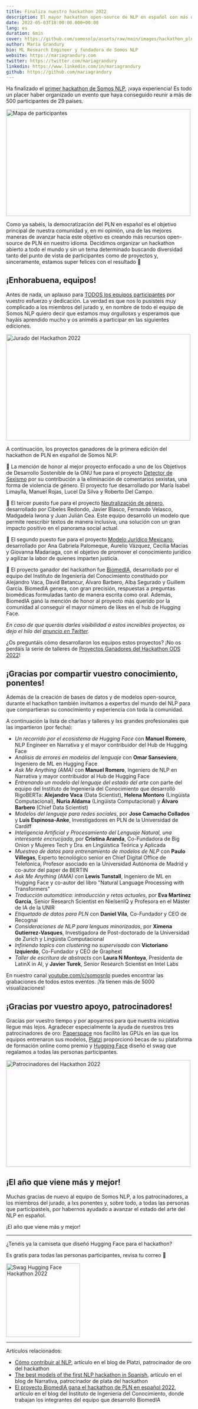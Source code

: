 ```yaml
---
title: Finaliza nuestro hackathon 2022
description: El mayor hackathon open-source de NLP en español con más de 500 participantes y 5000 visualizaciones de los eventos
date: 2022-05-03T18:00:00.000+00:00
lang: es
duration: 6min
cover: https://github.com/somosnlp/assets/raw/main/images/hackathon_pln_es_3.png
author: María Grandury
bio: ML Research Engineer y fundadora de Somos NLP
website: https://mariagrandury.com
twitter: https://twitter.com/mariagrandury
linkedin: https://www.linkedin.com/in/mariagrandury
github: https://github.com/mariagrandury
---
```


Ha finalizado el [primer hackathon de Somos NLP](https://somosnlp.org/hackathon), ¡vaya experiencia! Es todo un placer haber organizado un evento que haya conseguido reunir a más de 500 participantes de 29 países.

<div class="flex justify-center">
    <img src="https://somosnlp.github.io/assets/images/asistentes_hackathon_mapa.png" alt="Mapa de participantes" width="500" height="289.71"/>
</div>

Como ya sabéis, la democratización del PLN en español es el objetivo principal de nuestra comunidad y, en mi opinión, una de las mejores maneras de avanzar hacia este objetivo es creando más recursos open-source de PLN en nuestro idioma. Decidimos organizar un hackathon abierto a todo el mundo y sin un tema determinado buscando diversidad tanto del punto de vista de participantes como de proyectos y, sinceramente, estamos super felices con el resultado 🤩

## ¡Enhorabuena, equipos!

Antes de nada, un aplauso para [TODOS los equipos participantes](https://hf.co/hackathon-pln-es) por vuestro esfuerzo y dedicación. La verdad es que nos lo pusisteis muy complicado a los miembros del jurado y, en nombre de todo el equipo de Somos NLP quiero decir que estamos muy orgullosxs y esperamos que hayáis aprendido mucho y os animéis a participar en las siguientes ediciones.

<div class="flex justify-center">
    <img src="https://somosnlp.github.io/assets/images/jurado_hackathon.png" alt="Jurado del Hackathon 2022" width="500" height="289.71"/>
</div> 

A continuación, los proyectos ganadores de la primera edición del hackathon de PLN en español de Somos NLP:

💜 La mención de honor al mejor proyecto enfocado a uno de los Objetivos de Desarrollo Sostenible de la ONU fue para el proyecto [Detector de Sexismo](https://hf.co/spaces/hackathon-pln-es/Sexismdetection) por su contribución a la eliminación de comentarios sexistas, una forma de violencia de género. El proyecto fue desarrollado por María Isabel Limaylla, Manuel Rojas, Lucel Da Silva y Roberto Del Campo. 

🥉 El tercer puesto fue para el proyecto [Neutralización de género](https://hf.co/spaces/hackathon-pln-es/es_nlp_gender_neutralizer), desarrollado por Cibeles Redondo, Javier Blasco, Fernando Velasco, Madgadela Iwona y Juan Julián Cea. Este equipo desarrolló un modelo que permite reescribir textos de manera inclusiva, una solución con un gran impacto positivo en el panorama social actual.

🥈 El segundo puesto fue para el proyecto [Modelo Jurídico Mexicano](https://hf.co/spaces/hackathon-pln-es/modelo-juridico-mexicano), desarrollado por Ana Gabriela Palomeque, Aurelio Vázquez, Cecilia Macías y Giovanna Madariaga, con el objetivo de promover el conocimiento jurídico y agilizar la labor de quienes imparten justicia.

🥇 El proyecto ganador del hackathon fue [BiomedIA](https://hf.co/spaces/hackathon-pln-es/BioMedIA), desarrollado por el equipo del Instituto de Ingeniería del Conocimiento constituido por Alejandro Vaca, David Betancur, Álvaro Barbero, Alba Segurado y Guillem García. BiomedIA genera, con gran precisión, respuestas a preguntas biomédicas formuladas tanto de manera escrita como oral. Además, BiomedIA ganó la mención de honor al proyecto más querido por la comunidad al conseguir el mayor número de likes en el hub de Hugging Face.

*En caso de que queráis darles visibilidad a estos increíbles proyectos, os dejo el hilo del [anuncio en Twitter](https://twitter.com/SomosNLP_/status/1525165918594158595).*

¿Os preguntáis cómo desarrollaron los equipos estos proyectos? ¡No os perdáis la serie de talleres de [Proyectos Ganadores del Hackathon ODS 2022](https://www.eventbrite.com/cc/proyectos-premiados-del-hackathon-enfocado-a-ods-1424269)!

## ¡Gracias por compartir vuestro conocimiento, ponentes!

Además de la creación de bases de datos y de modelos open-source, durante el hackathon también invitamos a expertxs del mundo del NLP para que compartieran su conocimiento y experiencia con toda la comunidad. 

A continuación la lista de charlas y talleres y lxs grandes profesionales que las impartieron (por fecha):

- *Un recorrido por el ecosistema de Hugging Face* con **Manuel Romero**, NLP Engineer en Narrativa y el mayor contribuidor del Hub de Hugging Face
- *Análisis de errores en modelos del lenguaje* con **Omar Sanseviero**, Ingeniero de ML en Hugging Face
- *Ask Me Anything (AMA)* con **Manuel Romero**, Ingeniero de NLP en Narrativa y mayor contribuidor al Hub de Hugging Face
- *Entrenando un modelo del lenguaje del estado del arte* con parte del equipo del Instituto de Ingeniería del Conocimiento que desarrolló RigoBERTa: **Alejandro Vaca** (Data Scientist), **Helena Montoro** (Lingüista Computacional), **Nuria Aldama** (Lingüista Computacional) y **Álvaro Barbero** (Chief Data Scientist)
- *Modelos del lenguaje para redes sociales*, por **Jose Camacho Collados** y **Luis Espinosa-Anke**, Investigadores en PLN de la Universidad de Cardiff
- *Inteligencia Artificial y Procesamiento del Lenguaje Natural, una interesante encrucijada*, por **Cristina Aranda**, Co-Fundadora de Big Onion y Mujeres Tech y Dra. en  Lingüística Teórica y Aplicada
- *Muestreo de datos para entrenamiento de modelos de NLP* con **Paulo Villegas**, Experto tecnológico senior en Chief Digital Office de Telefónica, Profesor asociado en la Universidad Autónoma de Madrid y co-autor del paper de BERTIN
- *Ask Me Anything (AMA)* con **Lewis Tunstall**, Ingeniero de ML en Hugging Face y co-autor del libro "Natural Language Processing with Transformers"
- *Traducción automática: introducción y retos actuales*, por **Eva Martínez García**, Senior Research Scientist en NielsenIQ y Profesora en el Máster de IA de la UNIR
- *Etiquetado de datos para PLN* con **Daniel Vila**, Co-Fundador y CEO de Recognai
- *Consideraciones de NLP para lenguas minorizadas*, por **Ximena Gutierrez-Vasques**, Investigadora de Post-doctorado de la Universidad de Zurich y Lingüista Computacional 
- *Infiriendo topics con clustering no supervisado* con **Victoriano Izquierdo**, Co-Fundador y CEO de Graphext
- *Taller de escritura de abstracts* con **Laura N Montoya**, Presidenta de LatinX in AI, y **Javier Turek**, Senior Research Scientist en Intel Labs

En nuestro canal [youtube.com/c/somosnlp](https://www.youtube.com/c/somosnlp?sub_confirmation=1") puedes encontrar las grabaciones de todos estos eventos. ¡Ya tienen más de 5000 visualizaciones!

## ¡Gracias por vuestro apoyo, patrocinadores!

Gracias por vuestro tiempo y por apoyarnos para que nuestra iniciativa llegue más lejos. Agradecer especialmente la ayuda de nuestros tres patrocinadores de oro: [Paperspace](https://www.paperspace.com/) nos facilitó las GPUs en las que los equipos entrenaron sus modelos, [Platzi](https://platzi.com/) proporcionó becas de su plataforma de formación online como premio y [Hugging Face](https://huggingface.co/) diseñó el swag que regalamos a todas las personas participantes.

<div class="flex justify-center">
    <img src="https://somosnlp.github.io/assets/images/patrocinios_todos.jpg" alt="Patrocinadores del Hackathon 2022" width="500" height="289.71"/>
</div> 

## ¡El año que viene más y mejor!

Muchas gracias de nuevo al equipo de Somos NLP, a los patrocinadores, a los miembros del jurado, a lxs ponentes y, sobre todo, a todas las personas que participasteis, por habernos ayudado a avanzar el estado del arte del NLP en español.

¡El año que viene más y mejor!

---

<div class="grid gap-12 grid-cols-2">
<p>
    <p>¿Tenéis ya la camiseta que diseñó Hugging Face para el hackathon?</p>
    <p>Es gratis para todas las personas participantes, revisa tu correo 🤗</p>
</p>

<div flex justify-center>
    <a href="https://store.huggingface.co/collections/home-page/products/somos-nlp-hackathon-tee" target="_parent">
    <img src="https://cdn.shopify.com/s/files/1/0604/9683/8914/products/SomosNLPMockblack_1728x.png?v=1660002308" alt="Swag Hugging Face Hackathon 2022" width="200" height="200" />
    </a>
</div>
</div>

---

Artículos relacionados:

- [Cómo contribuir al NLP](https://platzi.com/blog/como-contribuir-nlp/), artículo en el blog de Platzi, patrocinador de oro del hackathon
- [The best models of the first NLP hackathon in Spanish](https://www.narrativa.com/the-best-models-of-the-first-nlp-hackathon-in-spanish/), artículo en el blog de Narrativa, patrocinador de plata del hackathon
- [El proyecto BiomedIA gana el hackathon de PLN en español 2022](https://www.iic.uam.es/procesamiento-del-lenguaje-natural/el-proyecto-biomedia-del-iic-gana-el-hackathon-de-pln-en-espanol-2022/), artículo en el blog del Instituto de Ingeniería del Conocimiento, donde trabajan los integrantes del equipo que desarrolló BiomedIA
